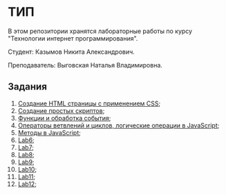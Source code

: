 # ТИП

В этом репозитории хранятся лабораторные работы по курсу "Технологии интернет программирования".

Студент:       Казымов Никита Александрович.

Преподаватель: Выговская Наталья Владимировна.

## Задания

1. [Создание HTML страницы с применением CSS](/Lab1/README.md);
2. [Создание простых скриптов](/Lab2/README.md);
3. [Функции и обработка события](/Lab3/README.md);
4. [Операторы ветвлений и циклов, логические операции в JavaScript](/Lab4/README.md);
5. [Методы в JavaScript](/Lab5/README.md);
6. [Lab6](#);
7. [Lab7](#);
8. [Lab8](#);
9. [Lab9](#);
10. [Lab10](#);
11. [Lab11](#);
12. [Lab12](#);
